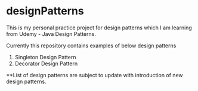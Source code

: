 # designPatterns

This is my personal practice project for design patterns which I am learning from Udemy - Java Design Patterns.

Currently this repository contains examples of below design patterns

1. Singleton Design Pattern
2. Decorator Design Pattern


**List of design patterns are subject to update with introduction of new design patterns.
